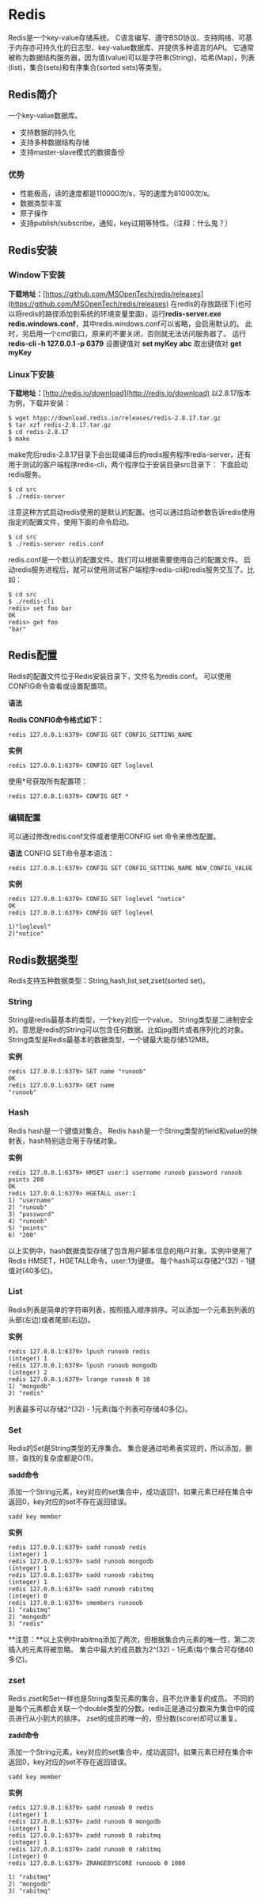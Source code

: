 # Redis
Redis是一个key-value存储系统。
C语言编写、遵守BSD协议、支持网络、可基于内存亦可持久化的日志型、key-value数据库、并提供多种语言的API。
它通常被称为数据结构服务器，因为值(value)可以是字符串(String)，哈希(Map)，列表(list)，集合(sets)和有序集合(sorted sets)等类型。
## Redis简介
一个key-value数据库。
- 支持数据的持久化
- 支持多种数据结构存储
- 支持master-slave模式的数据备份
### 优势
- 性能极高，读的速度都是110000次/s，写的速度为81000次/s。
- 数据类型丰富
- 原子操作
- 支持publish/subscribe，通知，key过期等特性。（注释：什么鬼？）

## Redis安装
### Window下安装
**下载地址：**[https://github.com/MSOpenTech/redis/releases](https://github.com/MSOpenTech/redis/releases)
在redis的存放路径下(也可以将redis的路径添加到系统的环境变量里面)，运行**redis-server.exe redis.windows.conf**，其中redis.windows.conf可以省略，会启用默认的。
此时，另启用一个cmd窗口，原来的不要关闭，否则就无法访问服务器了。
运行**redis-cli -h 127.0.0.1 -p 6379**
设置键值对 **set myKey abc**
取出键值对 **get myKey**
### Linux下安装
**下载地址：**[http://redis.io/download](http://redis.io/download)
以2.8.17版本为例，下载并安装：
```
$ wget htpp://download.redis.io/releases/redis-2.8.17.tar.gz
$ tar xzf redis-2.8.17.tar.gz
$ cd redis-2.8.17
$ make
```
make完后redis-2.8.17目录下会出现编译后的redis服务程序redis-server，还有用于测试的客户端程序redis-cli，两个程序位于安装目录src目录下：
下面启动redis服务。
```
$ cd src
$ ./redis-server
```
注意这种方式启动redis使用的是默认的配置。也可以通过启动参数告诉redis使用指定的配置文件，使用下面的命令启动。
```
$ cd src
$ ./redis-server redis.conf
```
redis.conf是一个默认的配置文件。我们可以根据需要使用自己的配置文件。
启动redis服务进程后，就可以使用测试客户端程序redis-cli和redis服务交互了。比如：
```
$ cd src
$ ./redis-cli
redis> set foo bar
OK
redis> get foo
"bar"
```

## Redis配置
Redis的配置文件位于Redis安装目录下，文件名为redis.conf。
可以使用CONFIG命令查看或设置配置项。

**语法**

**Redis CONFIG命令格式如下：**
```
redis 127.0.0.1:6379> CONFIG GET CONFIG_SETTING_NAME
``` 
**实例**
```
redis 127.0.0.1:6379> CONFIG GET loglevel
``` 
使用*号获取所有配置项：
```
redis 127.0.0.1:6379> CONFIG GET *
``` 
### 编辑配置
可以通过修改redis.conf文件或者使用CONFIG set 命令来修改配置。

**语法**
CONFIG SET命令基本语法：
```
redis 127.0.0.1:6379> CONFIG SET CONFIG_SETTING_NAME NEW_CONFIG_VALUE
```
**实例**
```
redis 127.0.0.1:6379> CONFIG SET loglevel "notice"
OK
redis 127.0.0.1:6379> CONFIG GET loglevel

1)"loglevel"
2)"notice"
``` 

## Redis数据类型
Redis支持五种数据类型：String,hash,list,set,zset(sorted set)。
### String
String是redis最基本的类型，一个key对应一个value。
String类型是二进制安全的。意思是redis的String可以包含任何数据。比如jpg图片或者序列化的对象。
String类型是Redis最基本的数据类型，一个键最大能存储512MB。

**实例**
```
redis 127.0.0.1:6379> SET name "runoob"
OK
redis 127.0.0.1:6379> GET name
"runoob"
```
### Hash
Redis hash是一个键值对集合。
Redis hash是一个String类型的field和value的映射表，hash特别适合用于存储对象。

**实例**
```
redis 127.0.0.1:6379> HMSET user:1 username runoob password runoob points 200
OK
redis 127.0.0.1:6379> HGETALL user:1
1) "username"
2) "runoob"
3) "password"
4) "runoob"
5) "points"
6) "200"
```
以上实例中，hash数据类型存储了包含用户脚本信息的用户对象。实例中使用了Redis HMSET，HGETALL命令，user:1为键值。
每个hash可以存储2^(32) - 1键值对(40多亿)。
### List
Redis列表是简单的字符串列表，按照插入顺序排序。可以添加一个元素到列表的头部(左边)或者尾部(右边)。

**实例**
```
redis 127.0.0.1:6379> lpush runoob redis
(integer) 1
redis 127.0.0.1:6379> lpush runoob mongodb
(integer) 2
redis 127.0.0.1:6379> lrange runoob 0 10
1) "mongodb"
2) "redis"
```
列表最多可以存储2^(32) - 1元素(每个列表可存储40多亿)。
### Set
Redis的Set是String类型的无序集合。
集合是通过哈希表实现的，所以添加，删除，查找的复杂度都是O(1)。

**sadd命令**

添加一个String元素，key对应的set集合中，成功返回1，如果元素已经在集合中返回0，key对应的set不存在返回错误。
```
sadd key member
```
**实例**
```
redis 127.0.0.1:6379> sadd runoob redis
(integer) 1
redis 127.0.0.1:6379> sadd runoob mongodb
(integer) 1
redis 127.0.0.1:6379> sadd runoob rabitmq
(integer) 1
redis 127.0.0.1:6379> sadd runoob rabitmq
(integer) 0
redis 127.0.0.1:6379> smembers runooob
1) "rabitmq"
2) "mongodb"
3) "redis"
```
**注意：**以上实例中rabitmq添加了两次，但根据集合内元素的唯一性，第二次插入的元素将被忽略。
集合中最大的成员数为2^(32) - 1元素(每个集合可存储40多亿)。
### zset
Redis zset和Set一样也是String类型元素的集合，且不允许重复的成员。
不同的是每个元素都会关联一个double类型的分数。redis正是通过分数来为集合中的成员进行从小到大的排序。
zset的成员的唯一的，但分数(score)却可以重复。

**zadd命令**

添加一个String元素，key对应的set集合中，成功返回1，如果元素已经在集合中返回0，key对应的set不存在返回错误。
```
sadd key member
```
**实例**
```
redis 127.0.0.1:6379> sadd runoob 0 redis
(integer) 1
redis 127.0.0.1:6379> zadd runoob 0 mongodb
(integer) 1
redis 127.0.0.1:6379> zadd runoob 0 rabitmq
(integer) 1
redis 127.0.0.1:6379> zadd runoob 0 rabitmq
(integer) 0
redis 127.0.0.1:6379> ZRANGEBYSCORE runooob 0 1000

1) "rabitmq"
2) "mongodb"
3) "rabitmq"
```
